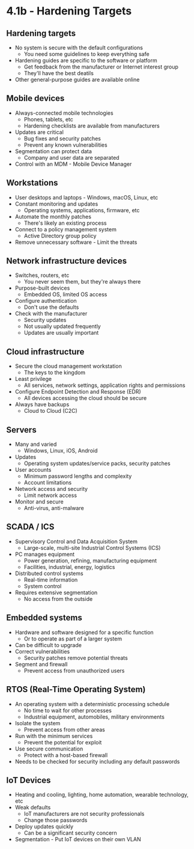 # 4.1b - Hardening Targets
## Hardening targets
- No system is secure with the default configurations
	- You need some guidelines to keep everything safe
- Hardening guides are specific to the software or platform
	- Get feedback from the manufacturer or Internet interest group
	- They'll have the best deatils
- Other general-purpose guides are available online
## Mobile devices
- Always-connected mobile technologies
	- Phones, tablets, etc
	- Hardening checklists are available from manufacturers
- Updates are critical
	- Bug fixes and security patches
	- Prevent any known vulnerabilities
- Segmentation can protect data
	- Company and user data are separated
- Control with an MDM - Mobile Device Manager
## Workstations
- User desktops and laptops - Windows, macOS, Linux, etc
- Constant monitoring and updates
	- Operating systems, applications, firmware, etc
- Automate the monthly patches
	- There's likely an existing process
- Connect to a policy management system
	- Active Directory group policy
- Remove unnecessary software - Limit the threats
## Network infrastructure devices
- Switches, routers, etc
	- You never seem them, but they're always there
- Purpose-built devices
	- Embedded OS, limited OS access
- Configure authentication
	- Don't use the defaults
- Check with the manufacturer
	- Security updates
	- Not usually updated frequently
	- Updates are usually important
## Cloud infrastructure
- Secure the cloud management workstation
	- The keys to the kingdom
- Least privilege
	- All services, network settings, application rights and permissions
- Configure Endpoint Detection and Response (EDR)
	- All devices accessing the cloud should be secure
- Always have backups
	- Cloud to Cloud (C2C)
## Servers
- Many and varied
	- Windows, Linux, iOS, Android
- Updates
	- Operating system updates/service packs, security patches
- User accounts
	- Minimum password lengths and complexity
	- Account limitations
- Network access and security
	- Limit network access
- Monitor and secure
	- Anti-virus, anti-malware
## SCADA / ICS
- Supervisory Control and Data Acquisition System
	- Large-scale, multi-site Industrial Control Systems (ICS)
- PC manages equipment
	- Power generation, refining, manufacturing equipment
	- Facilities, industrial, energy, logistics
- Distributed control systems
	- Real-time information
	- System control
- Requires extensive segmentation
	- No access from the outside
## Embedded systems
- Hardware and software designed for a specific function
	- Or to operate as part of a larger system
- Can be difficult to upgrade
- Correct vulnerabilities
	- Security patches remove potential threats
- Segment and firewall
	- Prevent access from unauthorized users
## RTOS (Real-Time Operating System)
- An operating system with a deterministic processing schedule
	- No time to wait for other processes
	- Industrial equipment, automobiles, military environments
- Isolate the system
	- Prevent access from other areas
- Run with the minimum services
	- Prevent the potential for exploit
- Use secure communication
	- Protect with a host-based firewall
- Needs to be checked for security including any default passwords
## IoT Devices
- Heating and cooling, lighting, home automation, wearable technology, etc
- Weak defaults
	- IoT manufacturers are not security professionals
	- Change those passwords
- Deploy updates quickly
	- Can be a significant security concern
- Segmentation - Put IoT devices on their own VLAN
